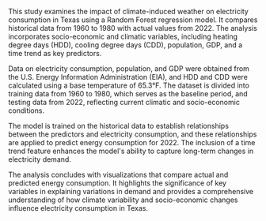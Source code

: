 This study examines the impact of climate-induced weather on electricity consumption in Texas using a Random Forest regression model. It compares historical data from 1960 to 1980 with actual values from 2022. The analysis incorporates socio-economic and climatic variables, including heating degree days (HDD), cooling degree days (CDD), population, GDP, and a time trend as key predictors. 

Data on electricity consumption, population, and GDP were obtained from the U.S. Energy Information Administration (EIA), and HDD and CDD were calculated using a base temperature of 65.3°F. The dataset is divided into training data from 1960 to 1980, which serves as the baseline period, and testing data from 2022, reflecting current climatic and socio-economic conditions. 

The model is trained on the historical data to establish relationships between the predictors and electricity consumption, and these relationships are applied to predict energy consumption for 2022. The inclusion of a time trend feature enhances the model's ability to capture long-term changes in electricity demand. 

The analysis concludes with visualizations that compare actual and predicted energy consumption. It highlights the significance of key variables in explaining variations in demand and provides a comprehensive understanding of how climate variability and socio-economic changes influence electricity consumption in Texas.
